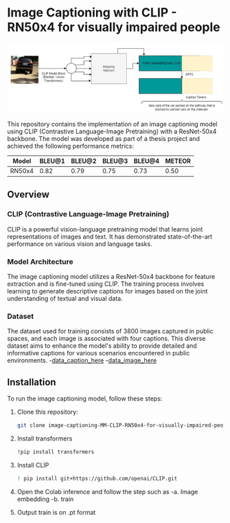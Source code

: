 # Image Captioning with CLIP - RN50x4 for visually impaired people

![CLIP](https://github.com/daffaalfajrii1/image-captioning-MM-CLIP-RN50x4/blob/main/architecture.png)

This repository contains the implementation of an image captioning model using CLIP (Contrastive Language-Image Pretraining) with a ResNet-50x4 backbone. The model was developed as part of a thesis project and achieved the following performance metrics:

| Model  | BLEU@1 | BLEU@2 | BLEU@3 | BLEU@4 | METEOR |
|--------|--------|--------|--------|--------|--------|
| RN50x4 | 0.82   | 0.79   | 0.75   | 0.73   | 0.50   |

## Overview

### CLIP (Contrastive Language-Image Pretraining)

CLIP is a powerful vision-language pretraining model that learns joint representations of images and text. It has demonstrated state-of-the-art performance on various vision and language tasks.

### Model Architecture

The image captioning model utilizes a ResNet-50x4 backbone for feature extraction and is fine-tuned using CLIP. The training process involves learning to generate descriptive captions for images based on the joint understanding of textual and visual data.

### Dataset

The dataset used for training consists of 3800 images captured in public spaces, and each image is associated with four captions. This diverse dataset aims to enhance the model's ability to provide detailed and informative captions for various scenarios encountered in public environments.
-[data_caption_here](https://drive.google.com/drive/u/0/folders/11tcspegZxbrwQnx9SnlCDcMXYPAbzR6V)
-[data_image_here](https://drive.google.com/drive/u/0/folders/1ZfstVhqay7GzZDOWTIEhcZCTRAJFE6LB)

## Installation

To run the image captioning model, follow these steps:

1. Clone this repository:

   ```bash
   git clone image-captioning-MM-CLIP-RN50x4-for-visually-impaired-people

2. Install transformers
   ```bash
   !pip install transformers

3. Install CLIP
   ```bash
   ! pip install git+https://github.com/openai/CLIP.git

4. Open the Colab inference and follow the step such as
   -a. Image embedding
   -b. train

5. Output train is on .pt format
